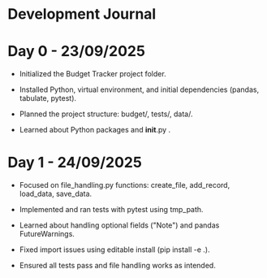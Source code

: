 # Development Journal

# Day 0 - 23/09/2025
- Initialized the Budget Tracker project folder.

- Installed Python, virtual environment, and initial dependencies (pandas, tabulate, pytest).

- Planned the project structure: budget/, tests/, data/.

- Learned about Python packages and __init__.py .

# Day 1 - 24/09/2025

- Focused on file_handling.py functions: create_file, add_record, load_data, save_data.

- Implemented and ran tests with pytest using tmp_path.

- Learned about handling optional fields ("Note") and pandas FutureWarnings.

- Fixed import issues using editable install (pip install -e .).

- Ensured all tests pass and file handling works as intended.